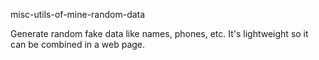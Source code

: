 misc-utils-of-mine-random-data 

Generate random fake data like names, phones, etc. It's lightweight so it can be combined in a web page.